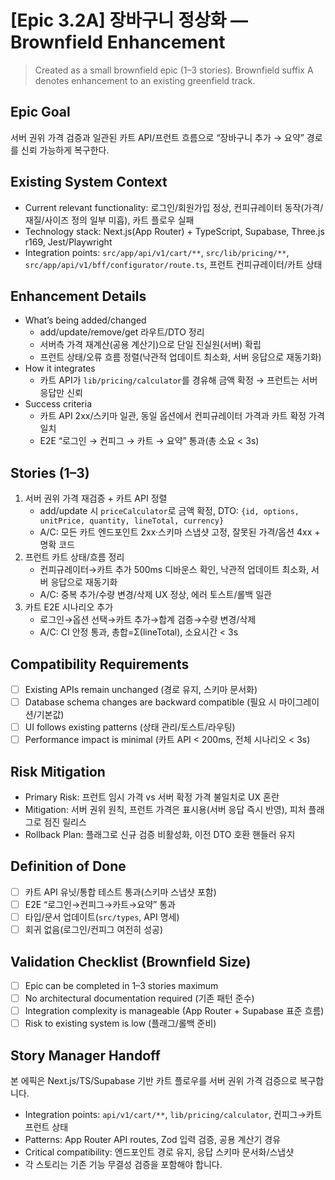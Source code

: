 # [Epic 3.2A] 장바구니 정상화 — Brownfield Enhancement

> Created as a small brownfield epic (1–3 stories). Brownfield suffix A denotes enhancement to an existing greenfield track.

## Epic Goal

서버 권위 가격 검증과 일관된 카트 API/프런트 흐름으로 “장바구니 추가 → 요약” 경로를 신뢰 가능하게 복구한다.

## Existing System Context

- Current relevant functionality: 로그인/회원가입 정상, 컨피규레이터 동작(가격/재질/사이즈 정의 일부 미흡), 카트 플로우 실패
- Technology stack: Next.js(App Router) + TypeScript, Supabase, Three.js r169, Jest/Playwright
- Integration points: `src/app/api/v1/cart/**`, `src/lib/pricing/**`, `src/app/api/v1/bff/configurator/route.ts`, 프런트 컨피규레이터/카트 상태

## Enhancement Details

- What’s being added/changed
  - add/update/remove/get 라우트/DTO 정리
  - 서버측 가격 재계산(공용 계산기)으로 단일 진실원(서버) 확립
  - 프런트 상태/오류 흐름 정렬(낙관적 업데이트 최소화, 서버 응답으로 재동기화)
- How it integrates
  - 카트 API가 `lib/pricing/calculator`를 경유해 금액 확정 → 프런트는 서버 응답만 신뢰
- Success criteria
  - 카트 API 2xx/스키마 일관, 동일 옵션에서 컨피규레이터 가격과 카트 확정 가격 일치
  - E2E “로그인 → 컨피그 → 카트 → 요약” 통과(총 소요 < 3s)

## Stories (1–3)

1. 서버 권위 가격 재검증 + 카트 API 정렬
   - add/update 시 `priceCalculator`로 금액 확정, DTO: `{id, options, unitPrice, quantity, lineTotal, currency}`
   - A/C: 모든 카트 엔드포인트 2xx·스키마 스냅샷 고정, 잘못된 가격/옵션 4xx + 명확 코드
2. 프런트 카트 상태/흐름 정리
   - 컨피규레이터→카트 추가 500ms 디바운스 확인, 낙관적 업데이트 최소화, 서버 응답으로 재동기화
   - A/C: 중복 추가/수량 변경/삭제 UX 정상, 에러 토스트/롤백 일관
3. 카트 E2E 시나리오 추가
   - 로그인→옵션 선택→카트 추가→합계 검증→수량 변경/삭제
   - A/C: CI 안정 통과, 총합=Σ(lineTotal), 소요시간 < 3s

## Compatibility Requirements

- [ ] Existing APIs remain unchanged (경로 유지, 스키마 문서화)
- [ ] Database schema changes are backward compatible (필요 시 마이그레이션/기본값)
- [ ] UI follows existing patterns (상태 관리/토스트/라우팅)
- [ ] Performance impact is minimal (카트 API < 200ms, 전체 시나리오 < 3s)

## Risk Mitigation

- Primary Risk: 프런트 임시 가격 vs 서버 확정 가격 불일치로 UX 혼란
- Mitigation: 서버 권위 원칙, 프런트 가격은 표시용(서버 응답 즉시 반영), 피처 플래그로 점진 릴리스
- Rollback Plan: 플래그로 신규 검증 비활성화, 이전 DTO 호환 핸들러 유지

## Definition of Done

- [ ] 카트 API 유닛/통합 테스트 통과(스키마 스냅샷 포함)
- [ ] E2E “로그인→컨피그→카트→요약” 통과
- [ ] 타입/문서 업데이트(`src/types`, API 명세)
- [ ] 회귀 없음(로그인/컨피그 여전히 성공)

## Validation Checklist (Brownfield Size)

- [ ] Epic can be completed in 1–3 stories maximum
- [ ] No architectural documentation required (기존 패턴 준수)
- [ ] Integration complexity is manageable (App Router + Supabase 표준 흐름)
- [ ] Risk to existing system is low (플래그/롤백 준비)

## Story Manager Handoff

본 에픽은 Next.js/TS/Supabase 기반 카트 플로우를 서버 권위 가격 검증으로 복구합니다.

- Integration points: `api/v1/cart/**`, `lib/pricing/calculator`, 컨피그→카트 프런트 상태
- Patterns: App Router API routes, Zod 입력 검증, 공용 계산기 경유
- Critical compatibility: 엔드포인트 경로 유지, 응답 스키마 문서화/스냅샷
- 각 스토리는 기존 기능 무결성 검증을 포함해야 합니다.
